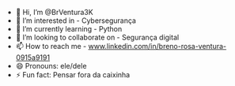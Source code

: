 - 👋 Hi, I’m @BrVentura3K
- 👀 I’m interested in - Cybersegurança
- 🌱 I’m currently learning - Python
- 💞️ I’m looking to collaborate on - Segurança digital
- 📫 How to reach me - www.linkedin.com/in/breno-rosa-ventura-0915a9191
- 😄 Pronouns: ele/dele
- ⚡ Fun fact: Pensar fora da caixinha

<!---
BrVentura3K/BrVentura3K is a ✨ special ✨ repository because its `README.md` (this file) appears on your GitHub profile.
You can click the Preview link to take a look at your changes.
--->
